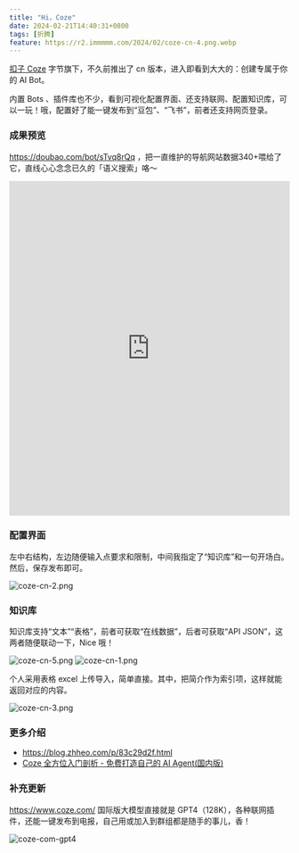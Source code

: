 ```yaml
---
title: "Hi，Coze"
date: 2024-02-21T14:40:31+0800
tags: [折腾]
feature: https://r2.immmmm.com/2024/02/coze-cn-4.png.webp
---
```


[扣子 Coze](https://www.coze.cn/) 字节旗下，不久前推出了 cn 版本，进入即看到大大的：创建专属于你的 AI Bot。

内置 Bots 、插件库也不少，看到可视化配置界面、还支持联网、配置知识库，可以一玩！哦，配置好了能一键发布到“豆包”、“飞书”，前者还支持网页登录。

<!--more-->

### 成果预览

<https://doubao.com/bot/sTvq8rQq> ，把一直维护的导航网站数据340+喂给了它，直线心心念念已久的「语义搜索」咯～

<iframe src="https://doubao.com/bot/sTvq8rQq" width="100%" height="600" style="border:none;"></iframe>

### 配置界面

左中右结构，左边随便输入点要求和限制，中间我指定了“知识库”和一句开场白。然后，保存发布即可。

![coze-cn-2.png](https://r2.immmmm.com/2024/02/coze-cn-2.png.webp)

### 知识库

知识库支持“文本”“表格”，前者可获取“在线数据”，后者可获取“API JSON”，这两者随便联动一下，Nice 哦！

![coze-cn-5.png](https://r2.immmmm.com/2024/02/coze-cn-5.png.webp)
![coze-cn-1.png](https://r2.immmmm.com/2024/02/coze-cn-1.png.webp)

个人采用表格 excel 上传导入，简单直接。其中，把简介作为索引项，这样就能返回对应的内容。

![coze-cn-3.png](https://r2.immmmm.com/2024/02/coze-cn-3.png.webp)

### 更多介绍

- <https://blog.zhheo.com/p/83c29d2f.html>
- [Coze 全方位入门剖析 - 免费打造自己的 AI Agent(国内版)](https://waytoagi.feishu.cn/wiki/SaCFwcw9xi2qcrkmSxscxTxLnxb?fromScene=spaceOverview)

### 补充更新

https://www.coze.com/ 国际版大模型直接就是 GPT4（128K），各种联网插件，还能一键发布到电报，自己用或加入到群组都是随手的事儿，香！

![coze-com-gpt4](https://r2.immmmm.com/2024/02/coze-com-gpt4.png)

